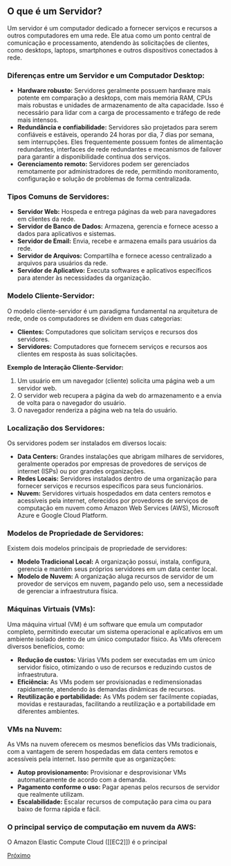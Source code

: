 ## O que é um Servidor?

Um servidor é um computador dedicado a fornecer serviços e recursos a outros computadores em uma rede. Ele atua como um ponto central de comunicação e processamento, atendendo às solicitações de clientes, como desktops, laptops, smartphones e outros dispositivos conectados à rede.

### Diferenças entre um Servidor e um Computador Desktop:

- **Hardware robusto:** Servidores geralmente possuem hardware mais potente em comparação a desktops, com mais memória RAM, CPUs mais robustas e unidades de armazenamento de alta capacidade. Isso é necessário para lidar com a carga de processamento e tráfego de rede mais intensos.
- **Redundância e confiabilidade:** Servidores são projetados para serem confiáveis ​​e estáveis, operando 24 horas por dia, 7 dias por semana, sem interrupções. Eles frequentemente possuem fontes de alimentação redundantes, interfaces de rede redundantes e mecanismos de failover para garantir a disponibilidade contínua dos serviços.
- **Gerenciamento remoto:** Servidores podem ser gerenciados remotamente por administradores de rede, permitindo monitoramento, configuração e solução de problemas de forma centralizada.

### Tipos Comuns de Servidores:

- **Servidor Web:** Hospeda e entrega páginas da web para navegadores em clientes da rede.
- **Servidor de Banco de Dados:** Armazena, gerencia e fornece acesso a dados para aplicativos e sistemas.
- **Servidor de Email:** Envia, recebe e armazena emails para usuários da rede.
- **Servidor de Arquivos:** Compartilha e fornece acesso centralizado a arquivos para usuários da rede.
- **Servidor de Aplicativo:** Executa softwares e aplicativos específicos para atender às necessidades da organização.

### Modelo Cliente-Servidor:

O modelo cliente-servidor é um paradigma fundamental na arquitetura de rede, onde os computadores se dividem em duas categorias:

- **Clientes:** Computadores que solicitam serviços e recursos dos servidores.
- **Servidores:** Computadores que fornecem serviços e recursos aos clientes em resposta às suas solicitações.

**Exemplo de Interação Cliente-Servidor:**

1. Um usuário em um navegador (cliente) solicita uma página web a um servidor web.
2. O servidor web recupera a página da web do armazenamento e a envia de volta para o navegador do usuário.
3. O navegador renderiza a página web na tela do usuário.

### Localização dos Servidores:

Os servidores podem ser instalados em diversos locais:

- **Data Centers:** Grandes instalações que abrigam milhares de servidores, geralmente operados por empresas de provedores de serviços de internet (ISPs) ou por grandes organizações.
- **Redes Locais:** Servidores instalados dentro de uma organização para fornecer serviços e recursos específicos para seus funcionários.
- **Nuvem:** Servidores virtuais hospedados em data centers remotos e acessíveis pela internet, oferecidos por provedores de serviços de computação em nuvem como Amazon Web Services (AWS), Microsoft Azure e Google Cloud Platform.

### Modelos de Propriedade de Servidores:

Existem dois modelos principais de propriedade de servidores:

- **Modelo Tradicional Local:** A organização possui, instala, configura, gerencia e mantém seus próprios servidores em um data center local.
- **Modelo de Nuvem:** A organização aluga recursos de servidor de um provedor de serviços em nuvem, pagando pelo uso, sem a necessidade de gerenciar a infraestrutura física.

### Máquinas Virtuais (VMs):

Uma máquina virtual (VM) é um software que emula um computador completo, permitindo executar um sistema operacional e aplicativos em um ambiente isolado dentro de um único computador físico. As VMs oferecem diversos benefícios, como:

- **Redução de custos:** Várias VMs podem ser executadas em um único servidor físico, otimizando o uso de recursos e reduzindo custos de infraestrutura.
- **Eficiência:** As VMs podem ser provisionadas e redimensionadas rapidamente, atendendo às demandas dinâmicas de recursos.
- **Reutilização e portabilidade:** As VMs podem ser facilmente copiadas, movidas e restauradas, facilitando a reutilização e a portabilidade em diferentes ambientes.

### VMs na Nuvem:

As VMs na nuvem oferecem os mesmos benefícios das VMs tradicionais, com a vantagem de serem hospedadas em data centers remotos e acessíveis pela internet. Isso permite que as organizações:

- **Autop provisionamento:** Provisionar e desprovisionar VMs automaticamente de acordo com a demanda.
- **Pagamento conforme o uso:** Pagar apenas pelos recursos de servidor que realmente utilizam.
- **Escalabilidade:** Escalar recursos de computação para cima ou para baixo de forma rápida e fácil.

### O principal serviço de computação em nuvem da AWS:

O Amazon Elastic Compute Cloud ([[EC2]]) é o principal

[Próximo](./02.Funcoes-da-equipe-de-desenvolvimento.md)







